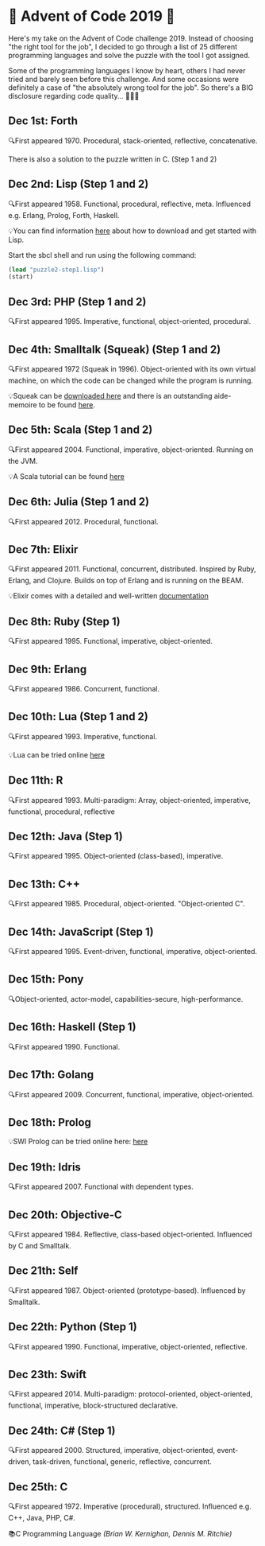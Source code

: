 # 🎄 Advent of Code 2019 🎄
Here's my take on the Advent of Code challenge 2019. Instead of choosing "the right tool for the job", I decided to go through a list of 25 different programming languages and solve the puzzle with the tool I got assigned.

Some of the programming languages I know by heart, others I had never tried and barely seen before this challenge. And some occasions were definitely a case of "the absolutely wrong tool for the job". So there's a BIG disclosure regarding code quality... 🙈🙈🙈

## Dec 1st: Forth
🔍First appeared 1970. Procedural, stack-oriented, reflective, concatenative.

There is also a solution to the puzzle written in C. (Step 1 and 2)

## Dec 2nd: Lisp (Step 1 and 2)
🔍First appeared 1958. Functional, procedural, reflective, meta. Influenced e.g. Erlang, Prolog, Forth, Haskell.

💡You can find information [here](https://lisp-lang.org/learn/getting-started/) about how to download and get started with Lisp.

Start the sbcl shell and run using the following command:

```lisp
(load "puzzle2-step1.lisp")
(start)
```

## Dec 3rd: PHP (Step 1 and 2)
🔍First appeared 1995. Imperative, functional, object-oriented, procedural.

## Dec 4th: Smalltalk (Squeak) (Step 1 and 2)
🔍First appeared 1972 (Squeak in 1996). Object-oriented with its own virtual machine, on which the code can be changed while the program is running.

💡Squeak can be [downloaded here](https://squeak.org/) and there is an outstanding aide-memoire to be found [here](https://wiki.squeak.org/squeak/5699).

## Dec 5th: Scala (Step 1 and 2)
🔍First appeared 2004. Functional, imperative, object-oriented. Running on the JVM.

💡A Scala tutorial can be found [here](https://www.tutorialspoint.com/scala/index.htm)

## Dec 6th: Julia (Step 1 and 2)
🔍First appeared 2012. Procedural, functional.

## Dec 7th: Elixir
🔍First appeared 2011. Functional, concurrent, distributed. Inspired by Ruby, Erlang, and Clojure. Builds on top of Erlang and is running on the BEAM.

💡Elixir comes with a detailed and well-written [documentation](https://hexdocs.pm/elixir)

## Dec 8th: Ruby (Step 1)
🔍First appeared 1995. Functional, imperative, object-oriented.

## Dec 9th: Erlang
🔍First appeared 1986. Concurrent, functional.

## Dec 10th: Lua (Step 1 and 2)
🔍First appeared 1993. Imperative, functional.

💡Lua can be tried online [here](https://www.lua.org/cgi-bin/demo)

## Dec 11th: R
🔍First appeared 1993. Multi-paradigm: Array, object-oriented, imperative, functional, procedural, reflective

## Dec 12th: Java (Step 1)
🔍First appeared 1995. Object-oriented (class-based), imperative.

## Dec 13th: C++
🔍First appeared 1985. Procedural, object-oriented. "Object-oriented C".

## Dec 14th: JavaScript (Step 1)
🔍First appeared 1995. Event-driven, functional, imperative, object-oriented.

## Dec 15th: Pony
🔍Object-oriented, actor-model, capabilities-secure, high-performance.

## Dec 16th: Haskell (Step 1)
🔍First appeared 1990. Functional.

## Dec 17th: Golang
🔍First appeared 2009. Concurrent, functional, imperative, object-oriented.

## Dec 18th: Prolog
💡SWI Prolog can be tried online here: [here](https://swish.swi-prolog.org)

## Dec 19th: Idris
🔍First appeared 2007. Functional with dependent types.

## Dec 20th: Objective-C
🔍First appeared 1984. Reflective, class-based object-oriented. Influenced by C and Smalltalk. 

## Dec 21th: Self 
🔍First appeared 1987. Object-oriented (prototype-based). Influenced by Smalltalk.

## Dec 22th: Python (Step 1)
🔍First appeared 1990. Functional, imperative, object-oriented, reflective.

## Dec 23th: Swift
🔍First appeared 2014. Multi-paradigm: protocol-oriented, object-oriented, functional, imperative, block-structured declarative.

## Dec 24th: C# (Step 1)
🔍First appeared 2000. Structured, imperative, object-oriented, event-driven, task-driven, functional, generic, reflective, concurrent.

## Dec 25th: C
🔍First appeared 1972. Imperative (procedural), structured. Influenced e.g. C++, Java, PHP, C#.

📚C Programming Language *(Brian W. Kernighan, Dennis M. Ritchie)*
